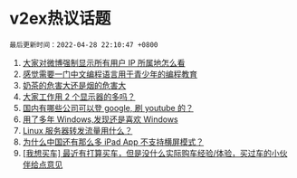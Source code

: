 # v2ex热议话题

`最后更新时间：2022-04-28 22:10:47 +0800`

1. [大家对微博强制显示所有用户 IP 所属地怎么看](https://www.v2ex.com/t/849792)
1. [感觉需要一门中文编程语言用于青少年的编程教育](https://www.v2ex.com/t/849700)
1. [奶茶的危害大还是烟的危害大](https://www.v2ex.com/t/849733)
1. [大家工作用 2 个显示器的多吗？](https://www.v2ex.com/t/849720)
1. [国内有哪些公司可以登 google, 刷 youtube 的？](https://www.v2ex.com/t/849763)
1. [用了多年 Windows,发现还是喜欢 Windows](https://www.v2ex.com/t/849830)
1. [Linux 服务器转发流量用什么？](https://www.v2ex.com/t/849671)
1. [为什么中国还有那么多 iPad App 不支持横屏模式？](https://www.v2ex.com/t/849695)
1. [[我想买车] 最近有打算买车，但是没什么实际购车经验/体验，买过车的小伙伴给点意见](https://www.v2ex.com/t/849749)

